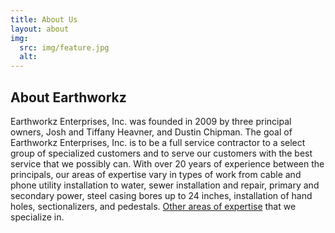 ```yaml
---
title: About Us
layout: about
img:
  src: img/feature.jpg
  alt: 
---
```


## About Earthworkz ##

Earthworkz Enterprises, Inc. was founded in 2009 by three principal owners, Josh and Tiffany Heavner, and Dustin Chipman. The goal of Earthworkz Enterprises, Inc. is to be a full service contractor to a select group of specialized customers and to serve our customers with the best service that we possibly can. With over 20 years of experience between the principals, our areas of expertise vary in types of work from cable and phone utility installation to water, sewer installation and repair, primary and secondary power, steel casing bores up to 24 inches, installation of hand holes, sectionalizers, and pedestals. <a href="services">Other areas of expertise</a> that we specialize in.
